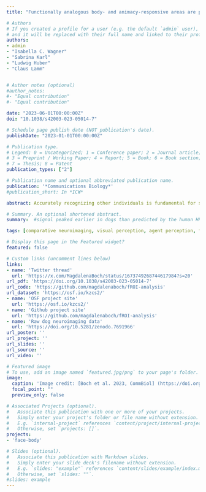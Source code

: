 ```yaml
---
title: "Functionally analogous body- and animacy-responsive areas are present in the dog (Canis familiaris) and human occipito-temporal lobe"

# Authors
# If you created a profile for a user (e.g. the default `admin` user), write the username (folder name) here 
# and it will be replaced with their full name and linked to their profile.
authors: 
- admin
- "Isabella C. Wagner"
- "Sabrina Karl"
- "Ludwig Huber"
- "Claus Lamm"


# Author notes (optional)
#author_notes:
#- "Equal contribution"
#- "Equal contribution"

date: "2023-06-01T00:00:00Z"
doi: "10.1038/s42003-023-05014-7"

# Schedule page publish date (NOT publication's date).
publishDate: "2023-01-01T00:00:00Z"

# Publication type.
# Legend: 0 = Uncategorized; 1 = Conference paper; 2 = Journal article;
# 3 = Preprint / Working Paper; 4 = Report; 5 = Book; 6 = Book section;
# 7 = Thesis; 8 = Patent
publication_types: ["2"]

# Publication name and optional abbreviated publication name.
publication: '*Communications Biology*'
#publication_short: In *ICW*

abstract: Accurately recognizing other individuals is fundamental for successful social interactions. While the neural underpinnings of this skill have been studied extensively in humans, less is known about the evolutionary origins of the brain areas specialized for recognising faces or bodies. Studying dogs (Canis familiaris), a non-primate species with the ability to perceive faces and bodies similarly to humans, promises insights into how visuo-social perception has evolved in mammals. We investigated the neural correlates of face and body perception in dogs (N = 15) and humans (N = 40) using functional MRI. Combining uni- and multivariate analysis approaches, we identified activation levels and patterns that suggested potentially homologous occipito-temporal brain regions in both species responding to faces and bodies compared to inanimate objects. Crucially, only human brain regions showed activation differences between faces and bodies and partly responded more strongly to humans compared to dogs. Moreover, only dogs represented both faces and dog bodies in olfactory regions. Overall, these findings advance our understanding of the similarities and differences in brain function between two phylogenetically distant mammal species. This likely reflects differences in the perceptual systems these species rely on to recognize others, and provides important insights into the foundations of social cognition and behaviour.

# Summary. An optional shortened abstract.
summary:  #signal peaked earlier in dogs than predicted by the human HRF.

tags: [comparative neuroimaging, visual perception, agent perception, faces, bodies, dogs, humans]

# Display this page in the Featured widget?
featured: false

# Custom links (uncomment lines below)
links:
- name: 'Twitter thread'
  url: 'https://x.com/MagdalenaBoch/status/1673749268744617984?s=20'
url_pdf: 'https://doi.org/10.1038/s42003-023-05014-7'
url_code: 'https://github.com/magdalenaboch/fROI-analysis'
url_dataset: 'https://osf.io/kzcs2/'
- name: 'OSF project site'
  url: 'https://osf.io/kzcs2/'
- name: 'Github project site'
  url: 'https://github.com/magdalenaboch/fROI-analysis'
- name: 'Raw dog neuroimaging data'
  url: 'https://doi.org/10.5281/zenodo.7691966'
url_poster: ''
url_project: ''
url_slides: ''
url_source: ''
url_video: ''

# Featured image
# To use, add an image named `featured.jpg/png` to your page's folder. 
image:
  caption: 'Image credit: [Boch et al. 2023, CommBiol] (https://doi.org/10.1038/s42003-023-05014-7)'
  focal_point: ""
  preview_only: false

# Associated Projects (optional).
#   Associate this publication with one or more of your projects.
#   Simply enter your project's folder or file name without extension.
#   E.g. `internal-project` references `content/project/internal-project/index.md`.
#   Otherwise, set `projects: []`.
projects:
- 'face-body'

# Slides (optional).
#   Associate this publication with Markdown slides.
#   Simply enter your slide deck's filename without extension.
#   E.g. `slides: "example"` references `content/slides/example/index.md`.
#   Otherwise, set `slides: ""`.
#slides: example
---
```


